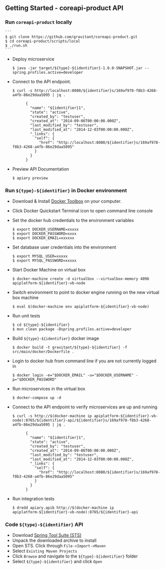 
## Getting Started - coreapi-product API

### Run `coreapi-product` locally

	```
	$ git clone https://github.com/gravitant/coreapi-product.git
	$ cd coreapi-product/scripts/local
	$ ./run.sh
	```
	
* Deploy microservice

	```
	$ java -jar target/${type}-${identifier}-1.0.0-SNAPSHOT.jar --spring.profiles.active=developer
	```
	
* Connect to the API endpoint.

	```
	$ curl -s http://localhost:8080/${identifier}s/169af978-f8b3-4268-a4fb-86e29daa5095 | jq .
	
	      {
	        "name": "${identifier}1",
	        "state": "active",
	        "created_by": "testuser",
	        "created_at": "2014-09-06T00:00:00.000Z",
	        "last_modified_by": "testuser",
	        "last_modified_at": "2014-12-03T00:00:00.000Z",
	        "_links": {
	          "self": {
	            "href": "http://localhost:8080/${identifier}s/169af978-f8b3-4268-a4fb-86e29daa5095"
	          }
	        }
	      }
	```

* Preview API Documentation

	```
	$ apiary preview
	```
	
### Run `${type}-${identifier}` in Docker environment

* Download & Install [Docker Toolbox](https://www.docker.com/products/docker-toolbox) on your computer.
* Click Docker Quickstart Terminal icon to open command line console
* Set the docker hub credentials to the environment variables

	```
	$ export DOCKER_USERNAME=xxxxx
	$ export DOCKER_PASSWORD=xxxx
	$ export DOCKER_EMAIL=xxxxxx
	```

* Set database user credentials into the environment

	```
	$ export MYSQL_USER=xxxxx
	$ export MYSQL_PASSWORD=xxxxx
	```
* Start Docker Machine on virtual box

	```
	$ docker-machine create -d virtualbox --virtualbox-memory 4096 apiplatform-${identifier}-vb-node
	```

* Switch environment to point to docker engine running on the new virtual box machine

	```
	$ eval $(docker-machine env apiplatform-${identifier}-vb-node)
	```

* Run unit tests

	```
	$ cd ${type}-${identifier}
	$ mvn clean package -Dspring.profiles.active=developer
	```
	
* Build `${type}-${identifier}` docker image

	```
	$ docker build -t gravitant/${type}-${identifier} -f src/main/docker/Dockerfile .
	```

* Login to docker hub from command line if you are not currently logged in

	```
	$ docker login -e="$DOCKER_EMAIL" -u="$DOCKER_USERNAME" -p="$DOCKER_PASSWORD"
	```
	
* Run microservices in the virtual box

	```
	$ docker-compose up -d
	```
	
* Connect to the API endpoint to verify microservices are up and running

	```
	$ curl -s http://$(docker-machine ip apiplatform-${identifier}-vb-node):8765/${identifier}-api/${identifier}s/169af978-f8b3-4268-a4fb-86e29daa5095 | jq .
	
	      {
	        "name": "${identifier}1",
	        "state": "active",
	        "created_by": "testuser",
	        "created_at": "2014-09-06T00:00:00.000Z",
	        "last_modified_by": "testuser",
	        "last_modified_at": "2014-12-03T00:00:00.000Z",
	        "_links": {
	          "self": {
	            "href": "http://localhost:8080/${identifier}s/169af978-f8b3-4268-a4fb-86e29daa5095"
	          }
	        }
	      }
	```

* Run integration tests

	```
	$ dredd apiary.apib http://$(docker-machine ip apiplatform-${identifier}-vb-node):8765/${identifier}-api
	```

### Code `${type}-${identifier}` API

* Download [Spring Tool Suite (STS)](https://spring.io/tools/sts)
* Unpack the downloaded archive to install
* Open STS. Click through `File->Import->Maven`
* Select `Existing Maven Projects`
* Click `Browse` and navigate to the `${type}-${identifier}` folder
* Select `${type}-${identifier}` and click `Open`
